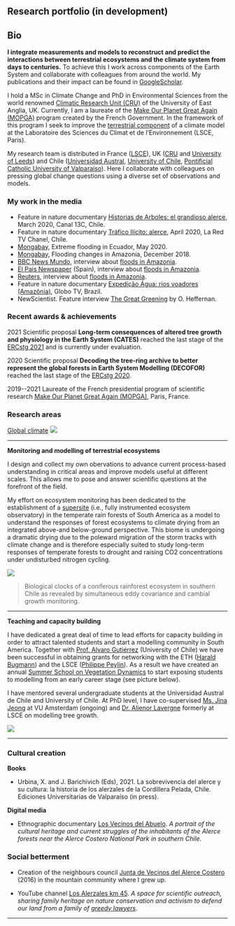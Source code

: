 ## Research portfolio (in development)

## Bio
**I integrate measurements and models to reconstruct and predict the interactions between terrestrial ecosystems and the climate system from days to centuries.** To achieve this I work across components of the Earth System and collaborate with colleagues from around the world. My publications and their impact can be found in [GoogleScholar](https://scholar.google.com/citations?user=134gvMcAAAAJ&hl=en).

I hold a MSc in Climate Change and PhD in Environmental Sciences from the world renowned [Climatic Research Unit (CRU)](https://lr1.uea.ac.uk/cru/staff-and-students) of the University of East Anglia, UK. Currently, I am a laureate of the [Make Our Planet Great Again (MOPGA)](https://www.campusfrance.org/fr/system/files/medias/documents/2018-07/Laur%C3%A9ats%20Post%20doctorat%20MOPGA%20Final.pdf) program created by the French Government. In the framework of this program I seek to improve the [terrestrial component](https://bg.copernicus.org/preprints/bg-2020-446/) of a climate model at the Laboratoire des Sciences du Climat et de l’Environnement (LSCE, Paris). 

My research team is distributed in France ([LSCE](https://www.lsce.ipsl.fr/)), UK ([CRU](https://lr1.uea.ac.uk/cru/staff-and-students) and [University of Leeds](https://environment.leeds.ac.uk/geography)) and Chile ([Universidad Austral](http://www.forestal.uach.cl/instituto/conservacion-biodiversidad-territorio/academicos/jonathan-barichivich.php), [University of Chile](https://www.bosqueciencialab.org/vegetation-dynamics), [Pontificial Catholic University of Valparaíso](https://www.pucv.cl/uuaa/site/edic/base/port/dendrolab.html)). Here I collaborate with colleagues on pressing global change questions using a diverse set of observations and models.

### My work in the media
- Feature in nature documentary [Historias de Arboles: el grandioso alerce](https://www.youtube.com/watch?v=aPBMgQdVciU), March 2020, Canal 13C, Chile.
- Feature in nature documentary [Tráfico Ilícito: alerce](https://www.youtube.com/watch?v=L7H9bRavtUI), April 2020, La Red TV Chanel, Chile.
- [Mongabay](https://news.mongabay.com/2020/05/flooding-devastates-ecuadors-indigenous-communities-in-the-amazon/), Extreme flooding in Ecuador, May 2020.
- [Mongabay](https://news.mongabay.com/2018/12/extreme-floods-on-the-rise-in-the-amazon-study/), Flooding changes in Amazonia, December 2018.
- [BBC News Mundo](https://www.bbc.com/mundo/noticias-45602224), interview about [floods in Amazonia](https://advances.sciencemag.org/content/4/9/eaat8785). 
- [El Pais Newspaper](https://elpais.com/elpais/2018/09/19/ciencia/1537369024_964822.html) (Spain), interview about [floods in Amazonia](https://advances.sciencemag.org/content/4/9/eaat8785).
- [Reuters](https://www.reuters.com/article/us-brazil-environment-floods/catastrophic-floods-rising-on-amazon-river-say-scientists-idUSKCN1LZ2IV), interview about [floods in Amazonia](https://advances.sciencemag.org/content/4/9/eaat8785).
- Feature in nature documentary [Expedição Água: rios voadores (Amazônia)](http://globoplay.globo.com/v/4944003/), Globo TV, Brazil. 
- NewScientist. Feature interview [The Great Greening](https://www.newscientist.com/article/mg22029380-900-the-great-greening-the-coming-of-our-new-lush-earth/) by O. Heffernan.

### Recent awards & achievements

2021 Scientific proposal **Long-term consequences of altered tree growth and physiology in the Earth System (CATES)** reached the last stage of the [ERCstg 2021](https://erc.europa.eu/funding/starting-grants) and is currently under evaluation.

2020 Scientific proposal **Decoding the tree-ring archive to better represent the global forests in Earth System Modelling (DECOFOR)** reached the last stage of the [ERCstg 2020](https://erc.europa.eu/funding/starting-grants).

2019--2021 Laureate of the French presidential program of scientific research [Make Our Planet Great
Again (MOPGA)](https://www.campusfrance.org/en/make-our-planet-great-again-en), Paris, France.

### Research areas

[Global climate](/sample_page)
<img src="images/cartoon_walker_v4_BBC_vEN_agulhas.png?raw=true"/>

---
**Monitoring and modelling of terrestrial ecosystems**

I design and collect my own obervations to advance current process-based understanding in critical areas and improve models useful at different scales. This allows me to pose and answer scientific questions at the forefront of the field. 

My effort on ecosystem monitoring has been dedicated to the establishment of a [supersite](https://ameriflux.lbl.gov/sites/siteinfo/CL-ACF) (i.e., fully instrumented ecosystem observatory) in the temperate rain forests of South America as a model to understand the responses of forest ecosystems to climate drying from an integrated above-and below-ground perspective. This biome is undergoing a dramatic drying due to the poleward migration of the storm tracks with climate change and is therefore especially suited to study long-term responses of temperate forests to drought and raising CO2 concentrations under undisturbed nitrogen cycling.

<img src="images/fig03_pheno_v3_clean.png?raw=true"/>

> Biological clocks of a coniferous rainforest ecosystem in southern Chile as revealed by simultaneous eddy covariance and cambial growth monitoring.

---
**Teaching and capacity building**

I have dedicated a great deal of time to lead efforts for capacity building in order to attract talented students and start a modelling community in South America. Together with [Prof. Alvaro Gutiérrez](http://www.bosqueciencia.org/) (University of Chile) we have been successful in obtaining grants for networking with the ETH ([Harald Bugmann](https://usys.ethz.ch/en/people/profile.harald-bugmann.html)) and the LSCE ([Philippe Peylin](https://www.lsce.ipsl.fr/Phocea/Pisp/index.php?nom=philippe.peylin)). As a result we have created an annual [Summer School on Vegetation Dynamics](https://www.bosqueciencialab.org/vegetation-dynamics) to start exposing students to modelling from an early career stage (see picture below). 

I have mentored several undergraduate students at the Universidad Austral de Chile and University of Chile. At PhD level, I have co-supervised [Ms. Jina Jeong](https://www.amsterdamecology.nl/phd-students/jina-jeong/) at VU Amsterdam (ongoing) and [Dr. Alienor Lavergne](https://www.imperial.ac.uk/people/a.lavergne) formerly at LSCE on modelling tree growth.

<img src="images/IMG_6316.JPG?raw=true"/>

---
### Cultural creation

**Books**

- Urbina, X. and J. Barichivich (Eds), 2021. La sobrevivencia del alerce y su cultura: la historia de los alerzales de la Cordillera Pelada, Chile. Ediciones Universitarias de Valparaíso (in press).

**Digital media**

- Ethnographic documentary [Los Vecinos del Abuelo](https://www.youtube.com/watch?v=fkastaWvPMQ). *A portrait of the cultural heritage and current struggles of the inhabitants of the Alerce forests near the Alerce Costero National Park in southern Chile.*

### Social betterment
- Creation of the neighbours council [Junta de Vecinos del Alerce Costero](https://www.youtube.com/watch?v=LPwrAk25nPI) (2016) in the mountain community where I grew up.

- YouTube channel [Los Alerzales km 45](https://www.youtube.com/channel/UCkzTm38ga3wOEuXx6sDKFIw). *A space for scientific outreach, sharing family heritage on nature conservation and activism to defend our land from a family of [greedy lawyers](https://www.raulintal.cl/).*

---
<!-- Remove above link if you don't want to attibute -->
